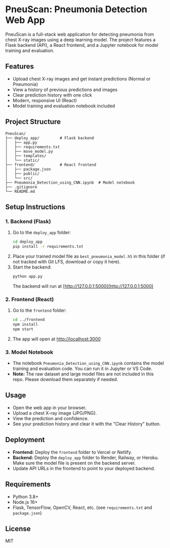 # PneuScan: Pneumonia Detection Web App

PneuScan is a full-stack web application for detecting pneumonia from chest X-ray images using a deep learning model. The project features a Flask backend (API), a React frontend, and a Jupyter notebook for model training and evaluation.

## Features
- Upload chest X-ray images and get instant predictions (Normal or Pneumonia)
- View a history of previous predictions and images
- Clear prediction history with one click
- Modern, responsive UI (React)
- Model training and evaluation notebook included

## Project Structure
```
PneuScan/
├── deploy_app/         # Flask backend
│   ├── app.py
│   ├── requirements.txt
│   ├── move_model.py
│   ├── templates/
│   └── static/
├── frontend/           # React frontend
│   ├── package.json
│   ├── public/
│   └── src/
├── Pneumonia_Detection_using_CNN.ipynb  # Model notebook
├── .gitignore
└── README.md
```

## Setup Instructions

### 1. Backend (Flask)
1. Go to the `deploy_app` folder:
   ```sh
   cd deploy_app
   pip install -r requirements.txt
   ```
2. Place your trained model file as `best_pneumonia_model.h5` in this folder (if not tracked with Git LFS, download or copy it here).
3. Start the backend:
   ```sh
   python app.py
   ```
   The backend will run at [http://127.0.0.1:5000](http://127.0.0.1:5000)

### 2. Frontend (React)
1. Go to the `frontend` folder:
   ```sh
   cd ../frontend
   npm install
   npm start
   ```
2. The app will open at [http://localhost:3000](http://localhost:3000)

### 3. Model Notebook
- The notebook `Pneumonia_Detection_using_CNN.ipynb` contains the model training and evaluation code. You can run it in Jupyter or VS Code.
- **Note:** The raw dataset and large model files are not included in this repo. Please download them separately if needed.

## Usage
- Open the web app in your browser.
- Upload a chest X-ray image (JPG/PNG).
- View the prediction and confidence.
- See your prediction history and clear it with the "Clear History" button.

## Deployment
- **Frontend:** Deploy the `frontend` folder to Vercel or Netlify.
- **Backend:** Deploy the `deploy_app` folder to Render, Railway, or Heroku. Make sure the model file is present on the backend server.
- Update API URLs in the frontend to point to your deployed backend.

## Requirements
- Python 3.8+
- Node.js 16+
- Flask, TensorFlow, OpenCV, React, etc. (see `requirements.txt` and `package.json`)

## License
MIT
